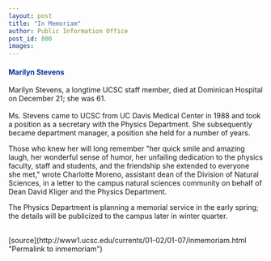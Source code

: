 ```yaml
---
layout: post
title: "In Memoriam"
author: Public Information Office
post_id: 800
images:
---
```


<h4>
  <font color="#003399">Marilyn Stevens</font>
</h4>
<p>
  Marilyn Stevens, a longtime UCSC staff member, died at Dominican Hospital on December 21; she was 61.<br>
  <br>
  Ms. Stevens came to UCSC from UC Davis Medical Center in 1988 and took a position as a secretary with the Physics Department. She subsequently became department manager, a position she held for a number of years.
</p>
<p>
  Those who knew her will long remember "her quick smile and amazing laugh, her wonderful sense of humor, her unfailing dedication to the physics faculty, staff and students, and the friendship she extended to everyone she met," wrote Charlotte Moreno, assistant dean of the Division of Natural Sciences, in a letter to the campus natural sciences community on behalf of Dean David Kliger and the Physics Department.
</p>
<p>
  The Physics Department is planning a memorial service in the early spring; the details will be publicized to the campus later in winter quarter.<br>
  <br>
  </p>
[source](http://www1.ucsc.edu/currents/01-02/01-07/inmemoriam.html "Permalink to inmemoriam")
